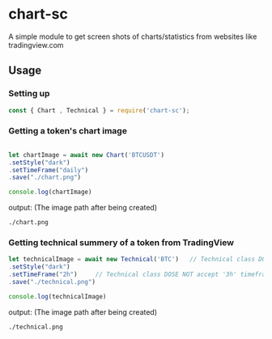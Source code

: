 # chart-sc
A simple module to get screen shots of charts/statistics from websites like tradingview.com

## Usage

### Setting up
```js
const { Chart , Technical } = require('chart-sc');
```

### Getting a token's chart image
```js

let chartImage = await new Chart('BTCUSDT')
.setStyle("dark")
.setTimeFrame("daily")
.save("./chart.png")

console.log(chartImage)

```
output: (The image path after being created)
```
./chart.png
```

### Getting technical summery of a token from TradingView

```js
let technicalImage = await new Technical('BTC')   // Technical class DOSE NOT accept pairs like 'BTSUSD'
.setStyle("dark")
.setTimeFrame("2h")     // Technical class DOSE NOT accept '3h' timeframe
.save("./technical.png")

console.log(technicalImage)
```
output: (The image path after being created)
```
./technical.png
```
